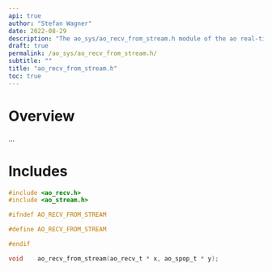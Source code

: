 ```yaml
---
api: true
author: "Stefan Wagner"
date: 2022-08-29
description: "The ao_sys/ao_recv_from_stream.h module of the ao real-time operating system."
draft: true
permalink: /ao_sys/ao_recv_from_stream.h/ 
subtitle: ""
title: "ao_recv_from_stream.h"
toc: true
---
```


# Overview

...

# Includes

```c
#include <ao_recv.h>
#include <ao_stream.h>

#ifndef AO_RECV_FROM_STREAM

#define AO_RECV_FROM_STREAM

#endif

void    ao_recv_from_stream(ao_recv_t * x, ao_spop_t * y);

```
